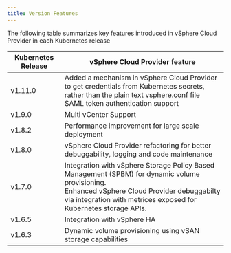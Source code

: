 ```yaml
---
title: Version Features
---
```


The following table summarizes key features introduced in vSphere Cloud Provider in each Kubernetes release

<table>
<thead>
<tr>
  <th>Kubernetes Release</th>
  <th>vSphere Cloud Provider feature</th>
</tr>
</thead>
<tbody>
<tr>
  <td>v1.11.0</td>
  <td>Added a mechanism in vSphere Cloud Provider to get credentials from Kubernetes secrets, rather than the plain text vsphere.conf file<br>SAML token authentication support</td>
</tr>
<tr>
  <td>v1.9.0 </td>
  <td>Multi vCenter Support</td>
</tr>
<tr>
  <td>v1.8.2</td>
  <td>Performance improvement for large scale deployment</td>
</tr>
<tr>
  <td>v1.8.0</td>
  <td>vSphere Cloud Provider refactoring for better debuggability, logging and code maintenance</td>
</tr>
<tr>
  <td>v1.7.0</td>
  <td>Integration with vSphere Storage Policy Based Management (SPBM) for dynamic volume provisioning.<br>Enhanced vSphere Cloud Provider debuggabilty via integration with metrices exposed for Kubernetes storage APIs.</td>
</tr>
<tr>
  <td>v1.6.5</td>
  <td>Integration with vSphere HA</td>
</tr>
<tr>
  <td>v1.6.3</td>
  <td>Dynamic volume provisioning using vSAN storage capabilities</td>
</tr>
</tbody>
</table>